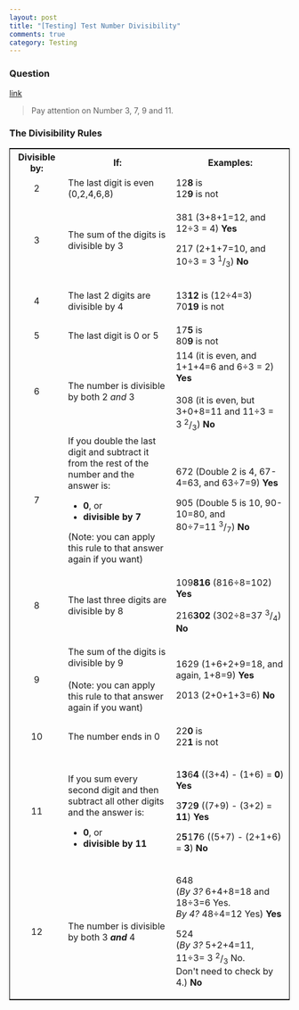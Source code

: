 ```yaml
---
layout: post
title: "[Testing] Test Number Divisibility"
comments: true
category: Testing
---
```


### Question

[link](http://www.mathsisfun.com/divisibility-rules.html)

> Pay attention on Number 3, 7, 9 and 11.

### The Divisibility Rules

<table border="0" align="center" style='border:1px solid black'>
							    <tbody><tr align="center">
								    <th width="100" class="bg-color bg-img font-color">Divisible by:</th>
									<th width="300" class="bg-color bg-img font-color">If:</th>
									<th width="300" class="bg-color bg-img font-color">Examples:</th>
								</tr>
							    <tr>
								    <td class="large bg-color bg-img font-color" align="center">2</td>
									<td class="bg-color bg-img font-color">The last digit is even (0,2,4,6,8)</td>
									<td class="bg-color bg-img font-color">12<b>8</b> is<br>
									12<b>9</b> is not								</td>
								</tr>
							    <tr>
								    <td class="large bg-color bg-img font-color" align="center">3</td>
									<td class="bg-color bg-img font-color">The sum of the digits is divisible by 3</td>
									<td class="bg-color bg-img font-color">
									    <p class="font-color">381 (3+8+1=12, and 12÷3 = 4) <b>Yes</b><br>
									</p>
										<p class="font-color">217 (2+1+7=10, and 10÷3 = 3&nbsp;<span class="frac font-color"><sup>1</sup>/<sub>3</sub></span>) <b>No</b></p>									</td>
								</tr>
							    <tr>
								    <td class="large bg-color bg-img font-color" align="center">4</td>
									<td class="bg-color bg-img font-color">The last 2 digits are divisible by 4</td>
									<td class="bg-color bg-img font-color">
										<p class="font-color">13<b>12</b> is<b></b> (12÷4=3)<br>
									70<b>19</b> is not </p>								  </td>
								</tr>
							    <tr>
								    <td class="large bg-color bg-img font-color" align="center">5</td>
									<td class="bg-color bg-img font-color">The last digit is 0 or 5</td>
									<td class="bg-color bg-img font-color">17<b>5</b> is<br>
									80<b>9</b> is not								</td>
								</tr>
							    <tr>
								    <td class="large bg-color bg-img font-color" align="center">6</td>
									<td class="bg-color bg-img font-color">The number is divisible by both 2 <i>and</i> 3</td>
									<td class="bg-color bg-img font-color">
										114 (it is even, and 1+1+4=6 and 6÷3 = 2) <b>Yes</b><br>
										<br>
										308 (it is even, but 3+0+8=11 and 11÷3 = 3&nbsp;<span class="frac font-color"><sup>2</sup>/<sub>3</sub></span>) <b>No</b>									</td>
								</tr>
							    <tr>
								    <td class="large bg-color bg-img font-color" align="center">7</td>
									<td class="bg-color bg-img font-color">If you double the last digit and subtract it from the rest of the number and 
									  the answer  is:
									  <ul class="bg-color bg-img font-color">
                                        <li><b>0</b>, or </li>
									    <li><b>divisible by 7</b></li>
							      </ul>
									  (Note: you can apply this rule to that answer again if you want)</td>
									<td class="bg-color bg-img font-color">
										<p class="font-color">672 (Double 2 is 4, 67-4=63, and 63÷7=9) <b>Yes</b></p>
										<p class="font-color">905 (Double 5 is 10, 90-10=80, and 80÷7=11&nbsp;<span class="frac font-color"><sup>3</sup>/<sub>7</sub></span>) <b>No<br>
									  </b></p>									</td>
								</tr>
							    <tr>
								    <td class="large bg-color bg-img font-color" align="center">8</td>
									<td class="bg-color bg-img font-color">The last three digits are divisible by 8</td>
									<td class="bg-color bg-img font-color">
										<p class="font-color">109<b>816</b> (816÷8=102) <b>Yes</b></p>
										<p class="font-color">216<b>302</b> (302÷8=37&nbsp;<span class="frac font-color"><sup>3</sup>/<sub>4</sub></span>) <b>No</b></p>									</td>
								</tr>
							    <tr>
								    <td class="large bg-color bg-img font-color" align="center">9</td>
									<td class="bg-color bg-img font-color">The sum of the digits is divisible by 9<br>
									  <br>
								  (Note: you can apply this rule to that answer again if you want)</td>
									<td class="bg-color bg-img font-color">
										<p class="font-color">1629 (1+6+2+9=18, and again, 1+8=9) <b>Yes</b></p>
										<p class="font-color">2013 (2+0+1+3=6) <b>No</b></p>								  </td>
								</tr>
							    <tr>
								    <td class="large bg-color bg-img font-color" align="center">10</td>
									<td class="bg-color bg-img font-color">The number ends in 0</td>
									<td class="bg-color bg-img font-color">
										<p class="font-color">22<b>0</b> is<br>
											22<b>1</b> is not									  </p>								  </td>
								</tr>
							    <tr>
								    <td class="large bg-color bg-img font-color" align="center">11</td>
									<td class="bg-color bg-img font-color"><p class="font-color">If you sum every second digit and then subtract all other digits and the answer  is:</p>
								      <ul class="bg-color bg-img font-color">
								        <li><b>0</b>, or </li>
								        <li><b>divisible by 11</b></li>
	                  </ul>							        </td>
									<td class="bg-color bg-img font-color">
										<p class="font-color">1<b>3</b>6<b>4</b> ((3+4) - (1+6) = <b>0</b>) <b>Yes</b></p>
										<p class="font-color">3<b>7</b>2<b>9</b> ((7+9) - (3+2) = <b>11</b>) <b>Yes</b></p>
									  <p class="font-color">2<b>5</b>1<b>7</b>6 ((5+7) - (2+1+6) = <b>3</b>) <b>No</b></p>								  </td>
								</tr>
							    <tr>
								    <td class="large bg-color bg-img font-color" align="center" height="16">12</td>
									<td height="16" class="bg-color bg-img font-color">The number is divisible by both 3 <i><b>and</b></i> 4</td>
									<td height="16" class="bg-color bg-img font-color">
										<p class="font-color">648 <br>
										(<i>By 3?</i> 6+4+8=18 and 18÷3=6 Yes. <br>
										<i>By 4?</i> 48÷4=12 Yes) <b>Yes</b></p>
										<p class="font-color">524 <br>
										(<i>By 3?</i> 5+2+4=11, 11÷3= 3&nbsp;<span class="frac font-color"><sup>2</sup>/<sub>3</sub></span> No. <br>
										Don't need to check by 4.) <b>No</b></p>
</td>
</tr>
</tbody>
</table>
